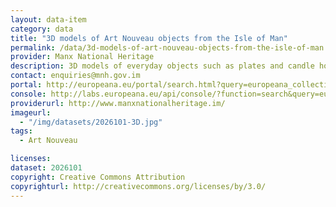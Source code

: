 ```yaml
---
layout: data-item
category: data
title: "3D models of Art Nouveau objects from the Isle of Man"
permalink: /data/3d-models-of-art-nouveau-objects-from-the-isle-of-man
provider: Manx National Heritage
description: 3D models of everyday objects such as plates and candle holders. Provided through the Partage Plus project.
contact: enquiries@mnh.gov.im
portal: http://europeana.eu/portal/search.html?query=europeana_collectionName%3A2026101*&rows=24&qf=TYPE%3A3D
console: http://labs.europeana.eu/api/console/?function=search&query=europeana_collectionName%3A2026101*&rows=24&qf=TYPE%3A3D
providerurl: http://www.manxnationalheritage.im/
imageurl:
  - "/img/datasets/2026101-3D.jpg"
tags:
  - Art Nouveau

licenses: 
dataset: 2026101
copyright: Creative Commons Attribution
copyrighturl: http://creativecommons.org/licenses/by/3.0/
---
```

